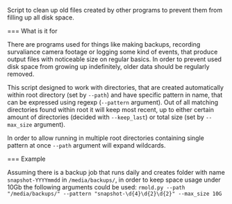 Script to clean up old files created by other programs to prevent them from filling up all disk space.

=== What is it for

There are programs used for things like making backups, recording survaliance camera footage or logging some kind of events, that produce output files with noticeable size on regular basics. In order to prevent used disk space from growing up indefinitely, older data should be regularly removed.

This script designed to work with directories, that are created automatically within root directory (set by `--path`) and have specific pattern in name, that can be expressed using regexp (`--pattern` argument). Out of all matching directories found within root it will keep most recent, up to either certain amount of directories (decided with `--keep_last`) or total size (set by `--max_size` argument). 

In order to allow running in multiple root directories containing single pattern at once `--path` argument will expand wildcards.

=== Example

Assuming there is a backup job that runs daily and creates folder with name `snapshot-YYYYmmdd` in `/media/backups/`, in order to keep space usage under 10Gb the following arguments could be used:
```rmold.py --path "/media/backups/" --pattern "snapshot-\d{4}\d{2}\d{2}" --max_size 10G```
